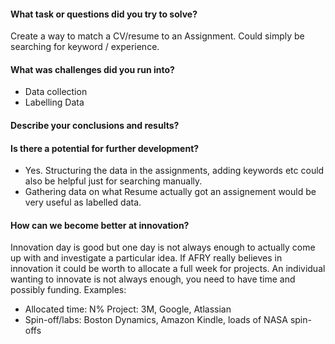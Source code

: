 #### What task or questions did you try to solve?
Create a way to match a CV/resume to an Assignment. Could simply be searching for keyword / experience.

#### What was challenges did you run into?
- Data collection
- Labelling Data

#### Describe your conclusions and results?


#### Is there a potential for further development?
- Yes. Structuring the data in the assignments, adding keywords etc could also be helpful just for searching manually.
- Gathering data on what Resume actually got an assignement would be very useful as labelled data.


#### How can we become better at innovation?
Innovation day is good but one day is not always enough to actually come up with and investigate a particular idea. If AFRY really believes in innovation it could be worth to allocate a full week for projects. An individual wanting to innovate is not always enough, you need to have time and possibly funding.
Examples:
- Allocated time: N% Project: 3M, Google, Atlassian
- Spin-off/labs: Boston Dynamics, Amazon Kindle, loads of NASA spin-offs
